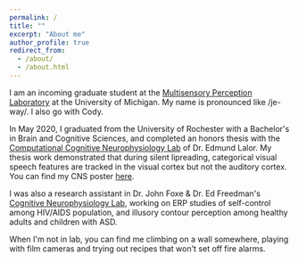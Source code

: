 ```yaml
---
permalink: /
title: ""
excerpt: "About me"
author_profile: true
redirect_from: 
  - /about/
  - /about.html
---
```



I am an incoming graduate student at the [Multisensory Perception Laboratory](https://sites.lsa.umich.edu/brang-lab/) at the University of Michigan. My name is pronounced like /je-way/. I also go with Cody.

In May 2020, I graduated from the University of Rochester with a Bachelor's in Brain and Cognitive Sciences, and completed an honors thesis with the [Computational Cognitive Neurophysiology Lab](https://www.urmc.rochester.edu/labs/lalor.aspx) of Dr. Edmund Lalor. My thesis work demonstrated that during silent lipreading, categorical visual speech features are tracked in the visual cortex but not the auditory cortex. You can find my CNS poster [here](/files/CNS2020_Final.pdf).

I was also a research assistant in Dr. John Foxe & Dr. Ed Freedman's [Cognitive Neurophysiology Lab](https://www.urmc.rochester.edu/labs/cognitive-neurophysiology.aspx), working on ERP studies of self-control among HIV/AIDS population, and illusory contour perception among healthy adults and children with ASD. 

When I'm not in lab, you can find me climbing on a wall somewhere, playing with film cameras and trying out recipes that won't set off fire alarms.
